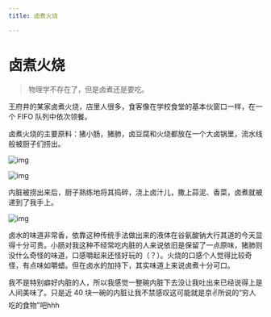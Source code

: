 ```yaml
---
title: 卤煮火烧

---
```


# 卤煮火烧

> 物理学不存在了，但是卤煮还是要吃。

王府井的某家卤煮火烧，店里人很多，食客像在学校食堂的基本伙窗口一样，在一个 FIFO 队列中依次领餐。

卤煮火烧的主要原料：猪小肠，猪肺，卤豆腐和火烧都放在一个大卤锅里，流水线般被厨子们捞出。

![img](https://picgo-1308721606.cos.ap-beijing.myqcloud.com/img/F8BFC87A31FFEB03767B2AB37FE0F534.jpg)

![img](https://picgo-1308721606.cos.ap-beijing.myqcloud.com/img/750694D09B63AE81FB45C42EC33290BB.jpg)

内脏被捞出来后，厨子熟练地将其捣碎，浇上卤汁儿，撒上蒜泥、香菜，卤煮就被递到了我手上。

![img](https://picgo-1308721606.cos.ap-beijing.myqcloud.com/img/2AE423B068E0F167BDA840FBA9840EF3.jpg)

卤水的味道非常香，依靠这种传统手法做出来的液体在谷氨酸钠大行其道的今天显得十分可贵。小肠对我这种不经常吃内脏的人来说依旧是保留了一点原味，猪肺则没什么奇怪的味道，口感嚼起来还怪好玩的（？）。火烧的口感个人觉得比较奇怪，有点味如嚼蜡。但在卤水的加持下，其实味道上来说卤煮十分可口。

我不是特别癖好内脏的人，所以我感觉一整碗内脏下去没让我吐出来已经说得上是人间美味了。只是近 40 块一碗的内脏让我不禁感叹这可能就是京✌所说的“穷人吃的食物”吧hhh
